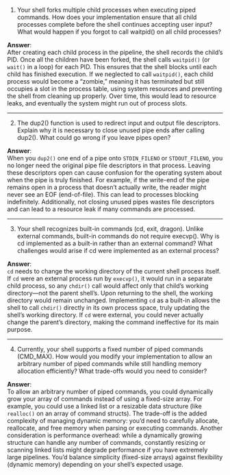 1. Your shell forks multiple child processes when executing piped commands. How does your implementation ensure that all child processes complete before the shell continues accepting user input? What would happen if you forgot to call waitpid() on all child processes?

**Answer**:  
After creating each child process in the pipeline, the shell records the child’s PID. Once all the children have been forked, the shell calls `waitpid()` (or `wait()` in a loop) for each PID. This ensures that the shell blocks until each child has finished execution. If we neglected to call `waitpid()`, each child process would become a “zombie,” meaning it has terminated but still occupies a slot in the process table, using system resources and preventing the shell from cleaning up properly. Over time, this would lead to resource leaks, and eventually the system might run out of process slots.

---

2. The dup2() function is used to redirect input and output file descriptors. Explain why it is necessary to close unused pipe ends after calling dup2(). What could go wrong if you leave pipes open?

**Answer**:  
When you `dup2()` one end of a pipe onto `STDIN_FILENO` or `STDOUT_FILENO`, you no longer need the original pipe file descriptors in that process. Leaving these descriptors open can cause confusion for the operating system about when the pipe is truly finished. For example, if the write-end of the pipe remains open in a process that doesn’t actually write, the reader might never see an EOF (end-of-file). This can lead to processes blocking indefinitely. Additionally, not closing unused pipes wastes file descriptors and can lead to a resource leak if many commands are processed.

---

3. Your shell recognizes built-in commands (cd, exit, dragon). Unlike external commands, built-in commands do not require execvp(). Why is cd implemented as a built-in rather than an external command? What challenges would arise if cd were implemented as an external process?

**Answer**:  
`cd` needs to change the working directory of the current shell process itself. If `cd` were an external process run by `execvp()`, it would run in a separate child process, so any `chdir()` call would affect only that child’s working directory—not the parent shell’s. Upon returning to the shell, the working directory would remain unchanged. Implementing `cd` as a built-in allows the shell to call `chdir()` directly in its own process space, truly updating the shell’s working directory. If `cd` were external, you could never actually change the parent’s directory, making the command ineffective for its main purpose.

---

4. Currently, your shell supports a fixed number of piped commands (CMD_MAX). How would you modify your implementation to allow an arbitrary number of piped commands while still handling memory allocation efficiently? What trade-offs would you need to consider?

**Answer**:  
To allow an arbitrary number of piped commands, you could dynamically grow your array of commands instead of using a fixed-size array. For example, you could use a linked list or a resizable data structure (like `realloc()` on an array of command structs). The trade-off is the added complexity of managing dynamic memory: you’d need to carefully allocate, reallocate, and free memory when parsing or executing commands. Another consideration is performance overhead: while a dynamically growing structure can handle any number of commands, constantly resizing or scanning linked lists might degrade performance if you have extremely large pipelines. You’d balance simplicity (fixed-size arrays) against flexibility (dynamic memory) depending on your shell’s expected usage.
